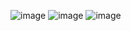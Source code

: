 ![image](https://github.com/user-attachments/assets/a5217201-0cb9-4cee-9f55-2af07550e432)
![image](https://github.com/user-attachments/assets/4c12fd9e-7c4e-40f4-a8d3-780701e0613a)
![image](https://github.com/user-attachments/assets/1f48ef79-db54-4131-aff0-0c8535a7193d)
